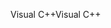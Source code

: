 <span data-ttu-id="152a5-101">Visual C++</span><span class="sxs-lookup"><span data-stu-id="152a5-101">Visual C++</span></span>